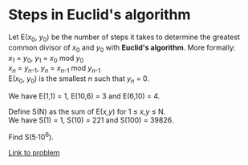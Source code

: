# Steps in Euclid's algorithm

<p>
Let E(<var>x</var><sub>0</sub>, <var>y</var><sub>0</sub>) be the number of steps it takes to determine the greatest common divisor of <var>x</var><sub>0</sub> and <var>y</var><sub>0</sub> with <b>Euclid's algorithm</b>. More formally:<br /><var>x</var><sub>1</sub> = <var>y</var><sub>0</sub>, <var>y</var><sub>1</sub> = <var>x</var><sub>0</sub> mod <var>y</var><sub>0</sub><br /><var>x<sub>n</sub></var> = <var>y</var><sub><var>n</var>-1</sub>, <var>y</var><sub><var>n</var></sub> = <var>x</var><sub><var>n</var>-1</sub> mod <var>y</var><sub><var>n</var>-1</sub><br />
E(<var>x</var><sub>0</sub>, <var>y</var><sub>0</sub>) is the smallest <var>n</var> such that <var>y</var><sub><var>n</var></sub> = 0.
</p>
<p>
We have E(1,1) = 1, E(10,6) = 3 and E(6,10) = 4.
</p>
<p>
Define S(N) as the sum of E(<var>x,y</var>) for 1 ≤ <var>x,y</var> ≤ N.<br />
We have S(1) = 1, S(10) = 221 and S(100) = 39826.
</p>
<p>
Find S(5·10<sup>6</sup>).
</p>



[Link to problem](https://projecteuler.net/problem=433)
